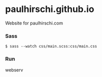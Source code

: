 # paulhirschi.github.io
Website for paulhirschi.com

### Sass
`$ sass --watch css/main.scss:css/main.css`

### Run
webserv